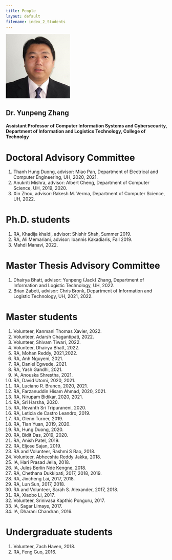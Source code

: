 ```yaml
---
title: People
layout: default
filename: index_2_Students
--- 
```


<img src="Photos/DrZhang.jpg" width="200" heiht="20">

## Dr. Yunpeng Zhang
#### Assistant Professor of Computer Information Systems and Cybersecurity, Department of Information and Logistics Technology, College of Technolgy

# Doctoral Advisory Committee

1.	Thanh Hung Duong, advisor: Miao Pan, Department of Electrical and Computer Engineering, UH, 2020, 2021.
2.	Anukriti Mishra, advisor: Albert Cheng, Department of Computer Science, UH, 2019, 2020.
3.	Xin Zhou, advisor: Rakesh M. Verma, Department of Computer Science, UH, 2022.

# Ph.D. students

1.	RA, Khadija khaldi, advisor: Shishir Shah, Summer 2019.
2.	RA, Ali Memariani, advisor: Ioannis Kakadiaris, Fall 2019.
3.	Mahdi Manavi, 2022.

# Master Thesis Advisory Committee

1.	Dhairya Bhatt, advisor: Yunpeng (Jack) Zhang, Department of Information and Logistic Technology, UH, 2022.
2.	Brian Zabeti, advisor: Chris Bronk, Department of Information and Logistic Technology, UH, 2021, 2022.

# Master students

1.	Volunteer, Kanmani Thomas Xavier, 2022.
2.	Volunteer, Adarsh Chagantipati, 2022.
3.	Volunteer, Shivam Tiwari, 2022.
4.	Volunteer, Dhairya Bhatt, 2022.
5.	RA, Mohan Reddy, 2021,2022.
6.	RA, Anh Nguyeni, 2021.
7.	RA, Daniel Egwede, 2021.
8.	RA, Yash Gandhi, 2021.
9.	IA, Anouska Shrestha, 2021.
10.	RA, David Utomi, 2020, 2021.
11.	RA, Luciano R. Branco, 2020, 2021.
12.	RA, Farzanuddin Hisam Ahmad, 2020, 2021.
13.	RA, Nirupam Bidikar, 2020, 2021.
14.	RA, Sri Harsha, 2020.
15.	RA, Revanth Sri Tripuraneni, 2020.
16.	RA, Leticia de Castro Leandro, 2019.
17.	RA, Glenn Turner, 2019.
18.	RA, Tian Yuan, 2019, 2020.
19.	RA, Hung Duong, 2020.
20.	RA, Bidit Das, 2019, 2020.
21.	RA, Anish Patel, 2019.
22.	RA, Eljose Sajan, 2019.
23.	RA and Volunteer, Rashmi S Rao, 2018.
24.	Volunteer, Abheeshta Reddy Jakka, 2018.
25.	IA, Hari Prasad Jella, 2018.
26.	IA, Jules Berlin Nde Kengne, 2018.
27.	RA, Chethana Dukkipati, 2017, 2018, 2019.
28.	RA, Jincheng Lai, 2017, 2018.
29.	RA, Lun Sun, 2017, 2018.
30.	RA and Volunteer, Sarah S. Alexander, 2017, 2018.
31.	RA, Xiaobo Li, 2017.
32.	Volunteer, Srinivasa Kapthic Ponguru, 2017.
33.	IA, Sagar Limaye, 2017.
34.	IA, Dharani Chandran, 2016.


# Undergraduate students

1.	Volunteer, Zach Haven, 2018.
2.	RA, Feng Guo, 2016.
